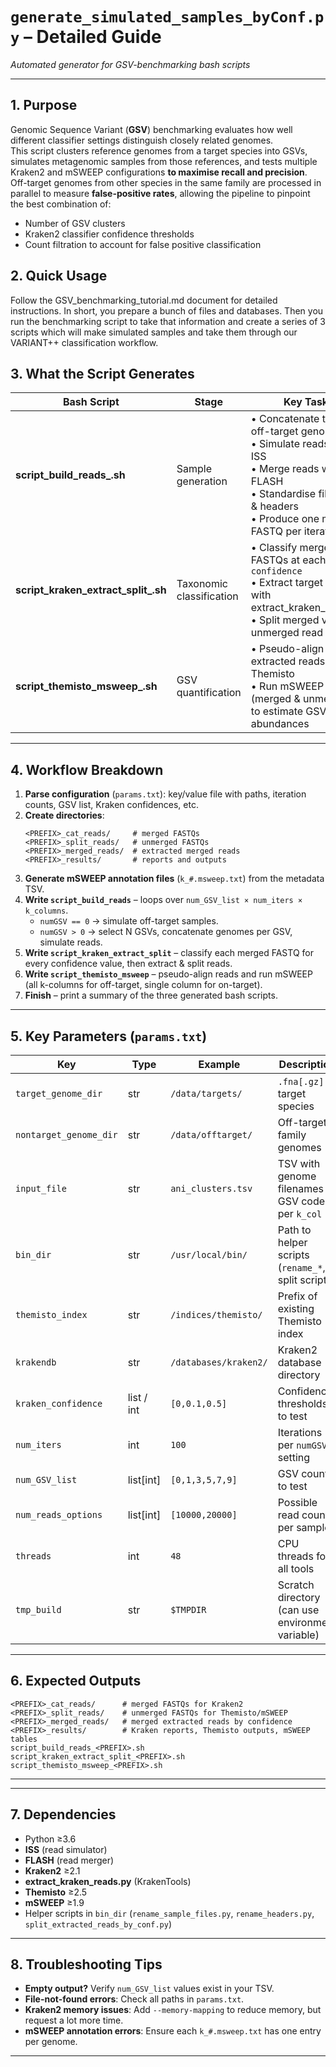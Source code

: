 # `generate_simulated_samples_byConf.py` – Detailed Guide
_Automated generator for GSV-benchmarking bash scripts_

---

## 1. Purpose

Genomic Sequence Variant (**GSV**) benchmarking evaluates how well different classifier settings distinguish closely related genomes.  
This script clusters reference genomes from a target species into GSVs, simulates metagenomic samples from those references, and tests multiple Kraken2 and mSWEEP configurations **to maximise recall and precision**.  
Off-target genomes from other species in the same family are processed in parallel to measure **false-positive rates**, allowing the pipeline to pinpoint the best combination of:

- Number of GSV clusters  
- Kraken2 classifier confidence thresholds  
- Count filtration to account for false positive classification



## 2. Quick Usage

Follow the GSV_benchmarking_tutorial.md document for detailed instructions.
In short, you prepare a bunch of files and databases. Then you run the benchmarking script to take that information and create a series of 3 scripts which will make simulated samples and take them through our VARIANT++ classification workflow.

## 3. What the Script Generates

| Bash Script                           | Stage                             | Key Tasks                                                  |
|---------------------------------------|-----------------------------------|------------------------------------------------------------|
| **script_build_reads_<PREFIX>.sh**    | Sample generation                 | • Concatenate target / off-target genomes<br>• Simulate reads with ISS<br>• Merge reads with FLASH<br>• Standardise filenames & headers<br>• Produce one merged FASTQ per iteration |
| **script_kraken_extract_split_<PREFIX>.sh** | Taxonomic classification           | • Classify merged FASTQs at each `--confidence`<br>• Extract target reads with extract_kraken_reads.py<br>• Split merged vs unmerged read sets |
| **script_themisto_msweep_<PREFIX>.sh** | GSV quantification                | • Pseudo-align extracted reads with Themisto<br>• Run mSWEEP (merged & unmerged) to estimate GSV abundances |

---

## 4. Workflow Breakdown

1. **Parse configuration** (`params.txt`): key/value file with paths, iteration counts, GSV list, Kraken confidences, etc.  
2. **Create directories**:  
   ```
   <PREFIX>_cat_reads/     # merged FASTQs
   <PREFIX>_split_reads/   # unmerged FASTQs
   <PREFIX>_merged_reads/  # extracted merged reads
   <PREFIX>_results/       # reports and outputs
   ```  
3. **Generate mSWEEP annotation files** (`k_#.msweep.txt`) from the metadata TSV.  
4. **Write `script_build_reads`** – loops over `num_GSV_list × num_iters × k_columns`.  
   - `numGSV == 0` → simulate off-target samples.  
   - `numGSV > 0` → select N GSVs, concatenate genomes per GSV, simulate reads.  
5. **Write `script_kraken_extract_split`** – classify each merged FASTQ for every confidence value, then extract & split reads.  
6. **Write `script_themisto_msweep`** – pseudo-align reads and run mSWEEP (all k-columns for off-target, single column for on-target).  
7. **Finish** – print a summary of the three generated bash scripts.

---

## 5. Key Parameters (`params.txt`)

| Key                   | Type         | Example               | Description                                        |
|-----------------------|--------------|-----------------------|----------------------------------------------------|
| `target_genome_dir`   | str          | `/data/targets/`      | `.fna[.gz]` of target species                      |
| `nontarget_genome_dir`| str          | `/data/offtarget/`    | Off-target family genomes                          |
| `input_file`          | str          | `ani_clusters.tsv`    | TSV with genome filenames + GSV codes per `k_col`  |
| `bin_dir`             | str          | `/usr/local/bin/`     | Path to helper scripts (`rename_*`, split scripts) |
| `themisto_index`      | str          | `/indices/themisto/`  | Prefix of existing Themisto index                  |
| `krakendb`            | str          | `/databases/kraken2/` | Kraken2 database directory                         |
| `kraken_confidence`   | list / int   | `[0,0.1,0.5]`         | Confidence thresholds to test                     |
| `num_iters`           | int          | `100`                 | Iterations per `numGSV` setting                    |
| `num_GSV_list`        | list[int]    | `[0,1,3,5,7,9]`       | GSV counts to test                                 |
| `num_reads_options`   | list[int]    | `[10000,20000]`       | Possible read counts per sample                    |
| `threads`             | int          | `48`                  | CPU threads for all tools                          |
| `tmp_build`           | str          | `$TMPDIR`             | Scratch directory (can use environment variable)   |

---

## 6. Expected Outputs

```
<PREFIX>_cat_reads/      # merged FASTQs for Kraken2
<PREFIX>_split_reads/    # unmerged FASTQs for Themisto/mSWEEP
<PREFIX>_merged_reads/   # merged extracted reads by confidence
<PREFIX>_results/        # Kraken reports, Themisto outputs, mSWEEP tables
script_build_reads_<PREFIX>.sh
script_kraken_extract_split_<PREFIX>.sh
script_themisto_msweep_<PREFIX>.sh
```

---


---

## 7. Dependencies

- Python ≥3.6  
- **ISS** (read simulator)  
- **FLASH** (read merger)  
- **Kraken2** ≥2.1  
- **extract_kraken_reads.py** (KrakenTools)  
- **Themisto** ≥2.5  
- **mSWEEP** ≥1.9  
- Helper scripts in `bin_dir` (`rename_sample_files.py`, `rename_headers.py`, `split_extracted_reads_by_conf.py`)

---

## 8. Troubleshooting Tips

- **Empty output?** Verify `num_GSV_list` values exist in your TSV.  
- **File-not-found errors**: Check all paths in `params.txt`.  
- **Kraken2 memory issues**: Add `--memory-mapping` to reduce memory, but request a lot more time. 
- **mSWEEP annotation errors**: Ensure each `k_#.msweep.txt` has one entry per genome.

---

